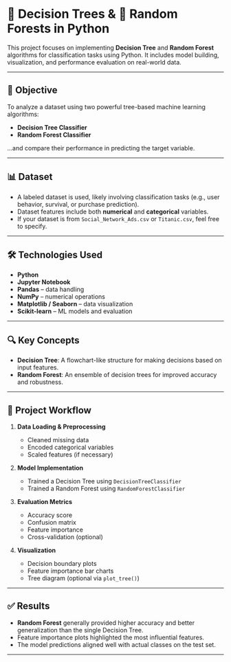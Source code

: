# 🌳 Decision Trees & 🌲 Random Forests in Python

This project focuses on implementing **Decision Tree** and **Random Forest** algorithms for classification tasks using Python. It includes model building, visualization, and performance evaluation on real-world data.

---

## 🎯 Objective

To analyze a dataset using two powerful tree-based machine learning algorithms:
- **Decision Tree Classifier**
- **Random Forest Classifier**

...and compare their performance in predicting the target variable.

---

## 📊 Dataset

- A labeled dataset is used, likely involving classification tasks (e.g., user behavior, survival, or purchase prediction).
- Dataset features include both **numerical** and **categorical** variables.
- If your dataset is from `Social_Network_Ads.csv` or `Titanic.csv`, feel free to specify.

---

## 🛠️ Technologies Used

- **Python**
- **Jupyter Notebook**
- **Pandas** – data handling
- **NumPy** – numerical operations
- **Matplotlib / Seaborn** – data visualization
- **Scikit-learn** – ML models and evaluation

---

## 🔍 Key Concepts

- **Decision Tree**: A flowchart-like structure for making decisions based on input features.
- **Random Forest**: An ensemble of decision trees for improved accuracy and robustness.

---

## 🚀 Project Workflow

1. **Data Loading & Preprocessing**
   - Cleaned missing data
   - Encoded categorical variables
   - Scaled features (if necessary)

2. **Model Implementation**
   - Trained a Decision Tree using `DecisionTreeClassifier`
   - Trained a Random Forest using `RandomForestClassifier`

3. **Evaluation Metrics**
   - Accuracy score
   - Confusion matrix
   - Feature importance
   - Cross-validation (optional)

4. **Visualization**
   - Decision boundary plots
   - Feature importance bar charts
   - Tree diagram (optional via `plot_tree()`)

---

## ✅ Results

- **Random Forest** generally provided higher accuracy and better generalization than the single Decision Tree.
- Feature importance plots highlighted the most influential features.
- The model predictions aligned well with actual classes on the test set.

---




